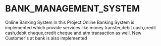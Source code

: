 # BANK_MANAGEMENT_SYSTEM
Online Banking System In this Project,Online Banking System is implemented which provide services like money transfer,debit cash,credit cash,debit cheque,credit cheque and atm transaction as well. New Customer's at bank is also implemented
